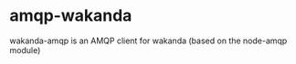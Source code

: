 amqp-wakanda
============

wakanda-amqp is an AMQP client for wakanda (based on the node-amqp module)

